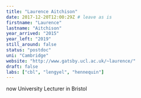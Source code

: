 ```yaml
---
title: "Laurence Aitchison"
date: 2017-12-20T12:00:29Z # leave as is
firstname: "Laurence"
lastname: "Aitchison"
year_arrived: "2015"
year_left: "2019"
still_around: false
status: "postdoc"
uni: "Cambridge"
website: "http://www.gatsby.ucl.ac.uk/~laurence/"
draft: false
labs: ["cbl", "lengyel", "hennequin"]
---
```


now University Lecturer in Bristol